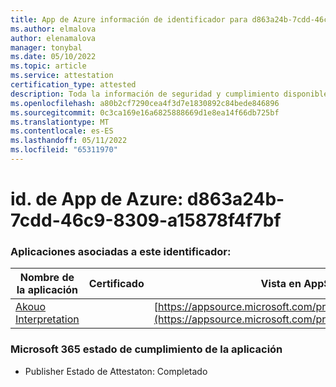 ```yaml
---
title: App de Azure información de identificador para d863a24b-7cdd-46c9-8309-a15878f4f7bf
ms.author: elmalova
author: elenamalova
manager: tonybal
ms.date: 05/10/2022
ms.topic: article
ms.service: attestation
certification_type: attested
description: Toda la información de seguridad y cumplimiento disponible para d863a24b-7cdd-46c9-8309-a15878f4f7bf.
ms.openlocfilehash: a80b2cf7290cea4f3d7e1830892c84bede846896
ms.sourcegitcommit: 0c3ca169e16a6825888669d1e8ea14f66db725bf
ms.translationtype: MT
ms.contentlocale: es-ES
ms.lasthandoff: 05/11/2022
ms.locfileid: "65311970"
---
```

# <a name="azure-app-id-d863a24b-7cdd-46c9-8309-a15878f4f7bf"></a>id. de App de Azure: d863a24b-7cdd-46c9-8309-a15878f4f7bf


### <a name="apps-associated-with-this-id"></a>Aplicaciones asociadas a este identificador:
| **Nombre de la aplicación** | **Certificado** | **Vista en AppSource** |
|--------------|---------------|-----------------------|
| [Akouo Interpretation](../forward/WA200003814.md) |  | [https://appsource.microsoft.com/product/office/WA200003814](https://appsource.microsoft.com/product/office/WA200003814) |

### <a name="microsoft-365-app-compliance-status"></a>Microsoft 365 estado de cumplimiento de la aplicación
- Publisher Estado de Attestaton: Completado
